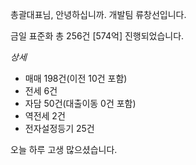 총괄대표님, 안녕하십니까. 개발팀 류창선입니다.
  
금일 표준화 총 256건 [574억] 진행되었습니다.

*상세*
- 매매 198건(이전 10건 포함)
- 전세 6건
- 자담 50건(대출이동 0건 포함)
- 역전세 2건
- 전자설정등기 25건

오늘 하루 고생 많으셨습니다.